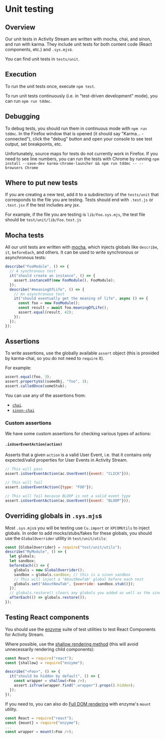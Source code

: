 # Unit testing

## Overview

Our unit tests in Activity Stream are written with mocha, chai, and sinon, and run
with karma. They include unit tests for both content code (React components, etc.)
and `.sys.mjs`s.

You can find unit tests in `tests/unit`.

## Execution

To run the unit tests once, execute `npm test`.

To run unit tests continuously (i.e. in "test-driven development" mode), you can
run `npm run tddmc`.

## Debugging

To debug tests, you should run them in continuous mode with `npm run tddmc`.
In the Firefox window that is opened (it should say "Karma... - connected"),
click the "debug" button and open your console to see test output, set
breakpoints, etc.

Unfortunately, source maps for tests do not currently work in Firefox. If you need
to see line numbers, you can run the tests with Chrome by running
`npm install --save-dev karma-chrome-launcher && npm run tddmc -- --browsers Chrome`

## Where to put new tests

If you are creating a new test, add it to a subdirectory of the `tests/unit`
that corresponds to the file you are testing. Tests should end with `.test.js` or
`.test.jsx` if the test includes any jsx.

For example, if the file you are testing is `lib/Foo.sys.mjs`, the test
file should be `test/unit/lib/Foo.test.js`

## Mocha tests

All our unit tests are written with [mocha](https://mochajs.org), which injects
globals like `describe`, `it`, `beforeEach`, and others. It can be used to write
synchronous or asynchronous tests:

```js
describe("FooModule", () => {
  // A synchronous test
  it("should create an instance", () => {
    assert.instanceOf(new FooModule(), FooModule);
  });
  describe("#meaningOfLife", () => {
    // An asynchronous test
    it("should eventually get the meaning of life", async () => {
      const foo = new FooModule();
      const result = await foo.meaningOfLife();
      assert.equal(result, 42);
    });
  });
});
```

## Assertions

To write assertions, use the globally available `assert` object (this is provided
by karma-chai, so you do not need to `require` it).

For example:

```js
assert.equal(foo, 3);
assert.propertyVal(someObj, "foo", 3);
assert.calledOnce(someStub);
```

You can use any of the assertions from:

- [`chai`](http://chaijs.com/api/assert/).
- [`sinon-chai`](https://github.com/domenic/sinon-chai#assertions)

### Custom assertions

We have some custom assertions for checking various types of actions:

#### `.isUserEventAction(action)`

Asserts that a given `action` is a valid User Event, i.e. that it contains only
expected/valid properties for User Events in Activity Stream.

```js
// This will pass
assert.isUserEventAction(ac.UserEvent({event: "CLICK"}));

// This will fail
assert.isUserEventAction({type: "FOO"});

// This will fail because BLOOP is not a valid event type
assert.isUserEventAction(ac.UserEvent({event: "BLOOP"}));
```

## Overriding globals in `.sys.mjs`s

Most `.sys.mjs`s you will be testing use `Cu.import` or `XPCOMUtils` to inject globals.
In order to add mocks/stubs/fakes for these globals, you should use the `GlobalOverrider`
utility in `test/unit/utils`:

```js
const {GlobalOverrider} = require("test/unit/utils");
describe("MyModule", () => {
  let globals;
  let sandbox;
  beforeEach(() => {
    globals = new GlobalOverrider();
    sandbox = globals.sandbox; // this is a sinon sandbox
    // This will inject a "AboutNewTab" global before each test
    globals.set("AboutNewTab", {override: sandbox.stub()});
  });
  // globals.restore() clears any globals you added as well as the sinon sandbox
  afterEach(() => globals.restore());
});
```

## Testing React components

You should use the [enzyme](https://github.com/airbnb/enzyme) suite of test utilities
to test React Components for Activity Stream.

Where possible, use the [shallow rendering method](https://github.com/airbnb/enzyme/blob/master/docs/api/shallow.md) (this will avoid unnecessarily
rendering child components):

```js
const React = require("react");
const {shallow} = require("enzyme");

describe("<Foo>", () => {
  it("should be hidden by default", () => {
    const wrapper = shallow(<Foo />);
    assert.isTrue(wrapper.find(".wrapper").props().hidden);
  });
});
```

If you need to, you can also do [Full DOM rendering](https://github.com/airbnb/enzyme/blob/master/docs/api/mount.md)
with enzyme's `mount` utility.

```js
const React = require("react");
const {mount} = require("enzyme");
...
const wrapper = mount(<Foo />);
```
